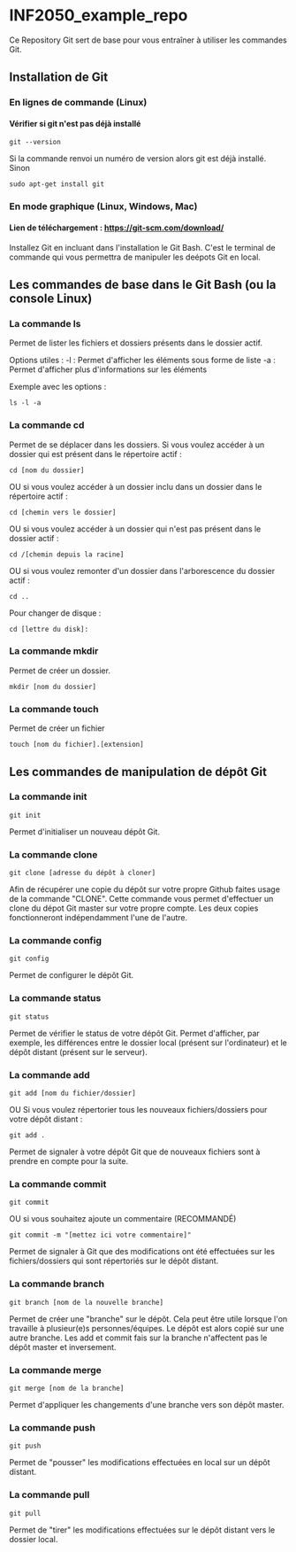 # INF2050_example_repo
Ce Repository Git sert de base pour vous entraîner à utiliser les commandes Git.

## Installation de Git

### En lignes de commande (Linux)
#### Vérifier si git n'est pas déjà installé
```
git --version
```
Si la commande renvoi un numéro de version alors git est déjà installé.
Sinon 
```
sudo apt-get install git
```
### En mode graphique (Linux, Windows, Mac)
#### Lien de téléchargement : https://git-scm.com/download/
Installez Git en incluant dans l'installation le Git Bash. 
C'est le terminal de commande qui vous permettra de manipuler les deépots Git en local.

## Les commandes de base dans le Git Bash (ou la console Linux)

### La commande ls
Permet de lister les fichiers et dossiers présents dans le dossier actif.

Options utiles :
-l : Permet d'afficher les éléments sous forme de liste
-a : Permet d'afficher plus d'informations sur les éléments

Exemple avec les options : 
```
ls -l -a
```

### La commande cd
Permet de se déplacer dans les dossiers.
Si vous voulez accéder à un dossier qui est présent dans le répertoire actif :
```
cd [nom du dossier]
```
OU si vous voulez accéder à un dossier inclu dans un dossier dans le répertoire actif :
```
cd [chemin vers le dossier]
```
OU si vous voulez accéder à un dossier qui n'est pas présent dans le dossier actif :
```
cd /[chemin depuis la racine]
```
OU si vous voulez remonter d'un dossier dans l'arborescence du dossier actif :
```
cd ..
```

Pour changer de disque :
```
cd [lettre du disk]:
```

### La commande mkdir
Permet de créer un dossier.
```
mkdir [nom du dossier]
```

### La commande touch
Permet de créer un fichier
```
touch [nom du fichier].[extension]
```

## Les commandes de manipulation de dépôt Git

### La commande init
```
git init
```
Permet d'initialiser un nouveau dépôt Git.

### La commande clone
```
git clone [adresse du dépôt à cloner]
```
Afin de récupérer une copie du dépôt sur votre propre Github faites usage de la commande "CLONE".
Cette commande vous permet d'effectuer un clone du dépot Git master sur votre propre compte.
Les deux copies fonctionneront indépendamment l'une de l'autre.

### La commande config
```
git config
```
Permet de configurer le dépôt Git.

### La commande status
```
git status
```
Permet de vérifier le status de votre dépôt Git.
Permet d'afficher, par exemple, les différences entre le dossier local (présent sur l'ordinateur) et le dépôt distant (présent sur le serveur).

### La commande add
```
git add [nom du fichier/dossier]
```
OU Si vous voulez répertorier tous les nouveaux fichiers/dossiers pour votre dépôt distant :
```
git add .
```
Permet de signaler à votre dépôt Git que de nouveaux fichiers sont à prendre en compte pour la suite.

### La commande commit
```
git commit
```
OU si vous souhaitez ajoute un commentaire (RECOMMANDÉ)
```
git commit -m "[mettez ici votre commentaire]"
```
Permet de signaler à Git que des modifications ont été effectuées sur les fichiers/dossiers qui sont répertoriés sur le dépôt distant.

### La commande branch
```
git branch [nom de la nouvelle branche]
```
Permet de créer une "branche" sur le dépôt. 
Cela peut être utile lorsque l'on travaille à plusieur(e)s personnes/équipes.
Le dépôt est alors copié sur une autre branche. 
Les add et commit fais sur la branche n'affectent pas le dépôt master et inversement.

### La commande merge
```
git merge [nom de la branche]
```
Permet d'appliquer les changements d'une branche vers son dépôt master.

### La commande push
```
git push
```
Permet de "pousser" les modifications effectuées en local sur un dépôt distant.

### La commande pull
```
git pull
```
Permet de "tirer" les modifications effectuées sur le dépôt distant vers le dossier local.
